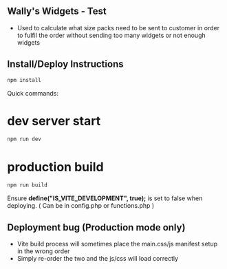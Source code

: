 ## Wally's Widgets - Test

-   Used to calculate what size packs need to be sent to customer in order to fulfil the order without sending too many widgets or not enough widgets

## Install/Deploy Instructions

```bash
npm install
```

Quick commands:

# dev server start

```bash
npm run dev
```

# production build

```bash
npm run build
```

Ensure **define("IS_VITE_DEVELOPMENT", true);** is set to false when deploying. ( Can be in config.php or functions.php )

## Deployment bug (Production mode only)

-   Vite build process will sometimes place the main.css/js manifest setup in the wrong order
-   Simply re-order the two and the js/css will load correctly
